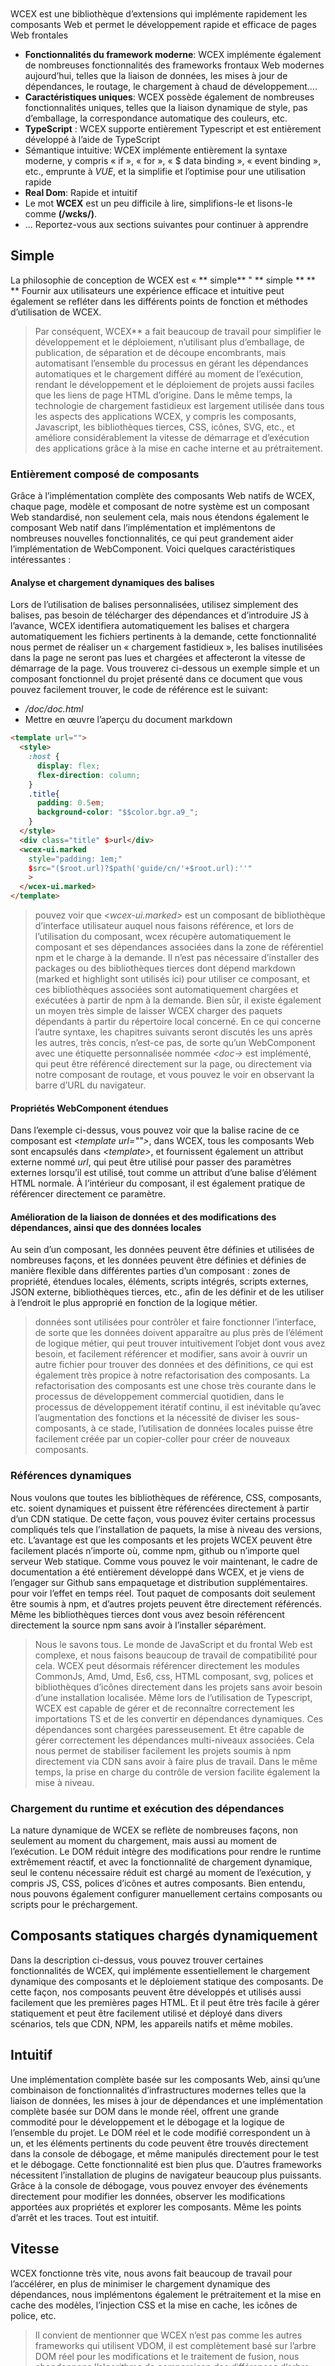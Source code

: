 <!--DESC: {icon:{name:"explore",pkg:"mdi",type:"filled"},id:1} -->

<p align=center><svg width=8em src="/logo.svg » ></svg></p>

# Bienvenue dans le monde des composants Web

WCEX est une bibliothèque d’extensions qui implémente rapidement les composants Web et permet le développement rapide et efficace de pages Web frontales

- **Fonctionnalités du framework moderne**: WCEX implémente également de nombreuses fonctionnalités des frameworks frontaux Web modernes aujourd’hui, telles que la liaison de données, les mises à jour de dépendances, le routage, le chargement à chaud de développement....
- **Caractéristiques uniques**: WCEX possède également de nombreuses fonctionnalités uniques, telles que la liaison dynamique de style, pas d’emballage, la correspondance automatique des couleurs, etc.
- **TypeScript** : WCEX supporte entièrement Typescript et est entièrement développé à l’aide de TypeScript
- Sémantique intuitive: WCEX implémente entièrement la syntaxe moderne, y compris « if », « for », « $ data binding », « event binding », etc., emprunte à *VUE*, et la simplifie et l’optimise pour une utilisation rapide
- **Real Dom**: Rapide et intuitif
- Le mot **WCEX** est un peu difficile à lire, simplifions-le et lisons-le comme **(/wɛks/)**.
- ... Reportez-vous aux sections suivantes pour continuer à apprendre

## Simple

La philosophie de conception de WCEX est « ** simple** " ** simple ** ** **
Fournir aux utilisateurs une expérience efficace et intuitive peut également se refléter dans les différents points de fonction et méthodes d’utilisation de WCEX.

> Par conséquent, WCEX** a fait beaucoup de travail pour simplifier le développement et le déploiement, n’utilisant plus d’emballage, de publication, de séparation et de découpe encombrants, mais automatisant l’ensemble du processus en gérant les dépendances automatiques et le chargement différé au moment de l’exécution, rendant le développement et le déploiement de projets aussi faciles que les liens de page HTML d’origine. Dans le même temps, la technologie de chargement fastidieux est largement utilisée dans tous les aspects des applications WCEX, y compris les composants, Javascript, les bibliothèques tierces, CSS, icônes, SVG, etc., et améliore considérablement la vitesse de démarrage et d’exécution des applications grâce à la mise en cache interne et au prétraitement.

### Entièrement composé de composants

Grâce à l’implémentation complète des composants Web natifs de WCEX, chaque page, modèle et composant de notre système est un composant Web standardisé, non seulement cela, mais nous étendons également le composant Web natif dans l’implémentation et implémentons de nombreuses nouvelles fonctionnalités, ce qui peut grandement aider l’implémentation de WebComponent. Voici quelques caractéristiques intéressantes :

#### Analyse et chargement dynamiques des balises

Lors de l’utilisation de balises personnalisées, utilisez simplement des balises, pas besoin de télécharger des dépendances et d’introduire JS à l’avance, WCEX identifiera automatiquement les balises et chargera automatiquement les fichiers pertinents à la demande, cette fonctionnalité nous permet de réaliser un « chargement fastidieux », les balises inutilisées dans la page ne seront pas lues et chargées et affecteront la vitesse de démarrage de la page. Vous trouverez ci-dessous un exemple simple et un composant fonctionnel du projet présenté dans ce document que vous pouvez facilement trouver, le code de référence est le suivant:
- _/doc/doc.html_
- Mettre en œuvre l’aperçu du document markdown
```html
<template url="">
  <style>
    :host {
      display: flex;
      flex-direction: column;
    }
    .title{
      padding: 0.5em;
      background-color: "$$color.bgr.a9_";
    }
  </style>
  <div class="title" $>url</div>
  <wcex-ui.marked 
    style="padding: 1em;" 
    $src="($root.url)?$path('guide/cn/'+$root.url):''"
    >
  </wcex-ui.marked>
</template>
```

> pouvez voir que _\<wcex-ui.marked\>_ est un composant de bibliothèque d’interface utilisateur auquel nous faisons référence, et lors de l’utilisation du composant, wcex récupère automatiquement le composant et ses dépendances associées dans la zone de référentiel npm et le charge à la demande. Il n’est pas nécessaire d’installer des packages ou des bibliothèques tierces dont dépend markdown (marked et highlight sont utilisés ici) pour utiliser ce composant, et ces bibliothèques associées sont automatiquement chargées et exécutées à partir de npm à la demande. Bien sûr, il existe également un moyen très simple de laisser WCEX charger des paquets dépendants à partir du répertoire local concerné. En ce qui concerne l’autre syntaxe, les chapitres suivants seront discutés les uns après les autres, très concis, n’est-ce pas, de sorte qu’un WebComponent avec une étiquette personnalisée nommée _\<doc-\>_ est implémenté, qui peut être référencé directement sur la page, ou directement via notre composant de routage, et vous pouvez le voir en observant la barre d’URL du navigateur.

#### Propriétés WebComponent étendues
Dans l’exemple ci-dessus, vous pouvez voir que la balise racine de ce composant est _\<template url=""\>_, dans WCEX, tous les composants Web sont encapsulés dans _\<template\>_, et fournissent également un attribut externe nommé _url_, qui peut être utilisé pour passer des paramètres externes lorsqu’il est utilisé, tout comme un attribut d’une balise d’élément HTML normale. À l’intérieur du composant, il est également pratique de référencer directement ce paramètre.


#### Amélioration de la liaison de données et des modifications des dépendances, ainsi que des données locales
Au sein d’un composant, les données peuvent être définies et utilisées de nombreuses façons, et les données peuvent être définies et définies de manière flexible dans différentes parties d’un composant : zones de propriété, étendues locales, éléments, scripts intégrés, scripts externes, JSON externe, bibliothèques tierces, etc., afin de les définir et de les utiliser à l’endroit le plus approprié en fonction de la logique métier.
> données sont utilisées pour contrôler et faire fonctionner l’interface, de sorte que les données doivent apparaître au plus près de l’élément de logique métier, qui peut trouver intuitivement l’objet dont vous avez besoin, et facilement référencer et modifier, sans avoir à ouvrir un autre fichier pour trouver des données et des définitions, ce qui est également très propice à notre refactorisation des composants. La refactorisation des composants est une chose très courante dans le processus de développement commercial quotidien, dans le processus de développement itératif continu, il est inévitable qu’avec l’augmentation des fonctions et la nécessité de diviser les sous-composants, à ce stade, l’utilisation de données locales puisse être facilement créée par un copier-coller pour créer de nouveaux composants.

### Références dynamiques
Nous voulons que toutes les bibliothèques de référence, CSS, composants, etc. soient dynamiques et puissent être référencées directement à partir d’un CDN statique. De cette façon, vous pouvez éviter certains processus compliqués tels que l’installation de paquets, la mise à niveau des versions, etc. L’avantage est que les composants et les projets WCEX peuvent être facilement placés n’importe où, comme npm, github ou n’importe quel serveur Web statique. Comme vous pouvez le voir maintenant, le cadre de documentation a été entièrement développé dans WCEX, et je viens de l’engager sur Github sans empaquetage et distribution supplémentaires. pour voir l’effet en temps réel. Tout paquet de composants doit seulement être soumis à npm, et d’autres projets peuvent être directement référencés. Même les bibliothèques tierces dont vous avez besoin référencent directement la source npm sans avoir à l’installer séparément.

> Nous le savons tous. Le monde de JavaScript et du frontal Web est complexe, et nous faisons beaucoup de travail de compatibilité pour cela. WCEX peut désormais référencer directement les modules CommonJs, Amd, Umd, Es6, css, HTML composant, svg, polices et bibliothèques d’icônes directement dans les projets sans avoir besoin d’une installation localisée. Même lors de l’utilisation de Typescript, WCEX est capable de gérer et de reconnaître correctement les importations TS et de les convertir en dépendances dynamiques. Ces dépendances sont chargées paresseusement. Et être capable de gérer correctement les dépendances multi-niveaux associées. Cela nous permet de stabiliser facilement les projets soumis à npm directement via CDN sans avoir à faire plus de travail. Dans le même temps, la prise en charge du contrôle de version facilite également la mise à niveau.

### Chargement du runtime et exécution des dépendances
La nature dynamique de WCEX se reflète de nombreuses façons, non seulement au moment du chargement, mais aussi au moment de l’exécution. Le DOM réduit intègre des modifications pour rendre le runtime extrêmement réactif, et avec la fonctionnalité de chargement dynamique, seul le contenu nécessaire réduit est chargé au moment de l’exécution, y compris JS, CSS, polices d’icônes et autres composants. Bien entendu, nous pouvons également configurer manuellement certains composants ou scripts pour le préchargement.

## Composants statiques chargés dynamiquement
Dans la description ci-dessus, vous pouvez trouver certaines fonctionnalités de WCEX, qui implémente essentiellement le chargement dynamique des composants et le déploiement statique des composants. De cette façon, nos composants peuvent être développés et utilisés aussi facilement que les premières pages HTML. Et il peut être très facile à gérer statiquement et peut être facilement utilisé et déployé dans divers scénarios, tels que CDN, NPM, les appareils natifs et même mobiles.

## Intuitif
Une implémentation complète basée sur les composants Web, ainsi qu’une combinaison de fonctionnalités d’infrastructures modernes telles que la liaison de données, les mises à jour de dépendances et une implémentation complète basée sur DOM dans le monde réel, offrent une grande commodité pour le développement et le débogage et la logique de l’ensemble du projet. Le DOM réel et le code modifié correspondent un à un, et les éléments pertinents du code peuvent être trouvés directement dans la console de débogage, et même manipulés directement pour le test et le débogage. Cette fonctionnalité est bien plus que. D’autres frameworks nécessitent l’installation de plugins de navigateur beaucoup plus puissants. Grâce à la console de débogage, vous pouvez envoyer des événements directement pour modifier les données, observer les modifications apportées aux propriétés et explorer les composants. Même les points d’arrêt et les traces. Tout est intuitif.

## Vitesse
WCEX fonctionne très vite, nous avons fait beaucoup de travail pour l’accélérer, en plus de minimiser le chargement dynamique des dépendances, nous implémentons également le prétraitement et la mise en cache des modèles, l’injection CSS et la mise en cache, les icônes de police, etc.
> Il convient de mentionner que WCEX n’est pas comme les autres frameworks qui utilisent VDOM, il est complètement basé sur l’arbre DOM réel pour les modifications et le traitement de fusion, nous abandonnons l’algorithme de comparaison des différences d’arbre DOM et implémentons plutôt un petit collecteur de modifications pour obtenir lorsque les données changent, obtenir la plus petite unité de changement, la fusionner et enfin actualiser le DOM en même temps, de sorte que la vitesse de réponse au système soit grandement améliorée.

## Développement progressif
Contrairement à d’autres frameworks, WCEX n’a pas une forte préférence de langage, que ce soit HTML, Javscript, Typescript, etc., c’est un choix de développement que nous soutenons et recommandons, mais au fur et à mesure que le projet évolue, c’est un processus de développement progressif qui va du simple au complexe, puis divisé et reconstruit. Dans ce processus, suivez le concept **Good Cat**, une mise en œuvre rapide, une logique rationalisée et une mise à niveau itérative pratique.

> Nous le faisons généralement dans nos projets:
> - Tout d’abord, les pages logiquement simples, généralement de manière purement _HTML_, essayez d’éviter d’utiliser Javascript, car cela conduira à la définition de noms de variables et de références séparées, semble fatigué;
> - Deuxièmement, à mesure que la complexité de l’entreprise augmente, en particulier lorsque l’instruction JS en ligne est longue, migrer JS vers le _HTML script en ligne tag_ et utiliser la syntaxe Javascript, afin qu’il puisse y avoir une vérification de syntaxe de base et une meilleure mise en forme;
> - Troisièmement, à mesure que l’activité augmente et que le nombre de lignes de code augmente, nous contrôlons généralement _inlining JavaScript_ Dans les 50 lignes, Js est divisé en fichiers Typescript indépendants et complète le type. Avec l’appui de _WCEX_, ce travail serait facile;
> - Enfin, le composant est encore plus grand, et c’est à ce moment que le composant est divisé indépendamment



## Livraison à faible coût
Le cycle de vie d’un produit logiciel est plus complexe, WCEX examine comment réaliser une simplification et une optimisation globales dans l’ensemble du cycle de vie du produit logiciel, y compris à partir de la chaîne de développement et de débogage. Testez les versions de déploiement et les modifications ultérieures. Itération de version et de nombreux autres liens. Optimisez et simplifiez ces liens. Cela peut grandement améliorer l’efficacité de notre développement. Cela réduit le coût de l’ensemble du cycle de développement logiciel. Par conséquent, bon nombre des fonctionnalités que nous concevons sont liées à celles-ci. Dans les chapitres suivants. Vous verrez probablement des applications intéressantes à chaque étape.
> Par exemple, en fonction des caractéristiques des dépendances dynamiques et du chargement, des modules multi-composants et des mises à jour à chaud collaboratives de réseau collaboratif multi-personnes peuvent être réalisées dans le développement d’équipe, et ces mises à jour sont basées sur des actualisations locales. Les modifications de chacun sont reflétées dans votre aperçu en direct en temps réel

> Grâce à la fonctionnalité des composants statiques WCEX, vous pouvez même utiliser directement npm et GitHub comme blog personnel, de sorte qu’il n’y a pas besoin de serveurs et pas de frais de trafic, quelle qualité.

> C’est exactement ce que fait ce document, avec des frameworks et des composants écrits en WCEX, référence des packages tiers prêts à l’emploi sur NPM, et une partie du contenu est écrite en markdown. Il a finalement été publié directement sur NPM, via un CDN public gratuit, ce qui peut être vu maintenant.

## Autre
Il y a un petit bouton dans le coin supérieur droit, vous pouvez découvrir les caractéristiques de WCEX _Semantic Real-time Color Matching_, choisissez votre couleur préférée.

En outre, vous pouvez voir que ce document utilise des polices chinoises spéciales et que WCEX implémente également un chargement fastidieux des grandes polices chinoises. La facilité d’utilisation d’une variété de polices chinoises dans le navigateur est grandement améliorée, et les détails du chargement des polices peuvent être vus dans la console de débogage, et l’utilisation de cette police chinoise ne dépend pas d’autres services API tiers sont également complètement statiques et prennent en charge hors ligne, et il y aura un chapitre dédié au support et à l’optimisation du chargement des polices chinoises Projet de référence: [https://github.com/wc-ex/cn-fontsource]( https://github.com/wc-ex/cn-fontsource)
